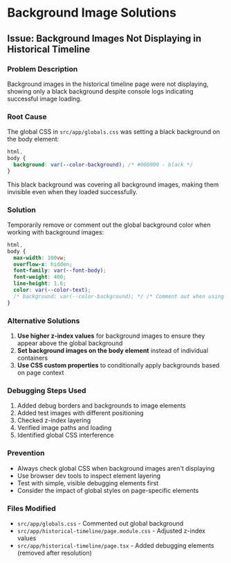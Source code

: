 # Background Image Solutions

## Issue: Background Images Not Displaying in Historical Timeline

### Problem Description

Background images in the historical timeline page were not displaying, showing only a black background despite console logs indicating successful image loading.

### Root Cause

The global CSS in `src/app/globals.css` was setting a black background on the body element:

```css
html,
body {
  background: var(--color-background); /* #000000 - black */
}
```

This black background was covering all background images, making them invisible even when they loaded successfully.

### Solution

Temporarily remove or comment out the global background color when working with background images:

```css
html,
body {
  max-width: 100vw;
  overflow-x: hidden;
  font-family: var(--font-body);
  font-weight: 400;
  line-height: 1.6;
  color: var(--color-text);
  /* background: var(--color-background); */ /* Comment out when using background images */
}
```

### Alternative Solutions

1. **Use higher z-index values** for background images to ensure they appear above the global background
2. **Set background images on the body element** instead of individual containers
3. **Use CSS custom properties** to conditionally apply backgrounds based on page context

### Debugging Steps Used

1. Added debug borders and backgrounds to image elements
2. Added test images with different positioning
3. Checked z-index layering
4. Verified image paths and loading
5. Identified global CSS interference

### Prevention

- Always check global CSS when background images aren't displaying
- Use browser dev tools to inspect element layering
- Test with simple, visible debugging elements first
- Consider the impact of global styles on page-specific elements

### Files Modified

- `src/app/globals.css` - Commented out global background
- `src/app/historical-timeline/page.module.css` - Adjusted z-index values
- `src/app/historical-timeline/page.tsx` - Added debugging elements (removed after resolution)
